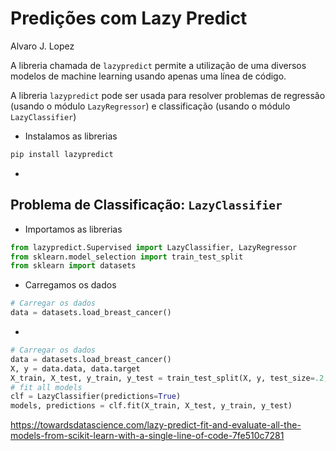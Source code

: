 # Predições com Lazy Predict

Alvaro J. Lopez 


A libreria chamada de ```lazypredict``` permite a utilização de uma diversos 
modelos de machine learning usando apenas uma línea de código.

A libreria ```lazypredict``` pode ser usada para resolver problemas de 
regressão (usando o módulo ```LazyRegressor```) e classificação (usando o módulo ```LazyClassifier```)

* Instalamos as librerias

```python
pip install lazypredict
```

* 

## Problema de Classificação:  ```LazyClassifier```

* Importamos as librerias

```python
from lazypredict.Supervised import LazyClassifier, LazyRegressor
from sklearn.model_selection import train_test_split
from sklearn import datasets
```

* Carregamos os dados

```python
# Carregar os dados
data = datasets.load_breast_cancer()
```

*



```python
# Carregar os dados
data = datasets.load_breast_cancer()
X, y = data.data, data.target
X_train, X_test, y_train, y_test = train_test_split(X, y, test_size=.2, random_state=42)
# fit all models
clf = LazyClassifier(predictions=True)
models, predictions = clf.fit(X_train, X_test, y_train, y_test)
```

https://towardsdatascience.com/lazy-predict-fit-and-evaluate-all-the-models-from-scikit-learn-with-a-single-line-of-code-7fe510c7281